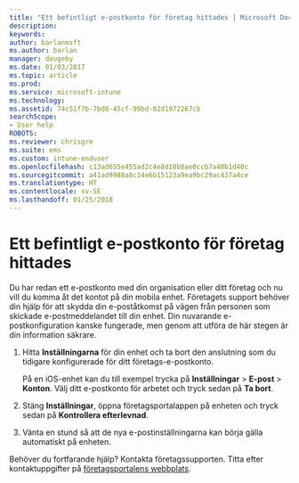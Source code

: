 ```yaml
---
title: "Ett befintligt e-postkonto för företag hittades | Microsoft Docs"
description: 
keywords: 
author: barlanmsft
ms.author: barlan
manager: dougeby
ms.date: 01/03/2017
ms.topic: article
ms.prod: 
ms.service: microsoft-intune
ms.technology: 
ms.assetid: 74c51f7b-7bd8-45cf-99bd-02d1972267cb
searchScope:
- User help
ROBOTS: 
ms.reviewer: chrisgre
ms.suite: ems
ms.custom: intune-enduser
ms.openlocfilehash: c13ad655e455ad2c4e8d18b8ae0ccb7a40b1d40c
ms.sourcegitcommit: a41ad9988a8c14e6b15123a9ea9bc29ac437a4ce
ms.translationtype: HT
ms.contentlocale: sv-SE
ms.lasthandoff: 01/25/2018
---
```

# <a name="an-existing-company-email-account-was-found"></a>Ett befintligt e-postkonto för företag hittades

Du har redan ett e-postkonto med din organisation eller ditt företag och nu vill du komma åt det kontot på din mobila enhet. Företagets support behöver din hjälp för att skydda din e-poståtkomst på vägen från personen som skickade e-postmeddelandet till din enhet. Din nuvarande e-postkonfiguration kanske fungerade, men genom att utföra de här stegen är din information säkrare.

1.  Hitta **Inställningarna** för din enhet och ta bort den anslutning som du tidigare konfigurerade för ditt företags-e-postkonto.

    På en iOS-enhet kan du till exempel trycka på **Inställningar** > **E-post** > **Konton**. Välj ditt e-postkonto för arbetet och tryck sedan på **Ta bort**.

2.  Stäng **Inställningar**, öppna företagsportalappen på enheten och tryck sedan på **Kontrollera efterlevnad**.

3.  Vänta en stund så att de nya e-postinställningarna kan börja gälla automatiskt på enheten.

Behöver du fortfarande hjälp? Kontakta företagssupporten. Titta efter kontaktuppgifter på [företagsportalens webbplats](https://portal.manage.microsoft.com#HelpDeskDialog).
